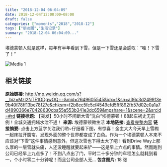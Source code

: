 ```yaml
---
title: "2018-12-04 06:04:09"
date: 2018-12-04T12:00:00+08:00
draft: false
categories: ["moments","2018","2018-12"]
tags: ["朋友圈","生活记录"]
summary: "2018-12-04 06:04:09..."
---
```


埃德蒙顿人就是这样，每年有半年看到下雪，但是一下雪还是会感叹：“哇！下雪了！”

![Media 1](/Moments/photos/2018-12-04/201812040604090.jpg)

## 相关链接

**原始链接:** http://mp.weixin.qq.com/s?__biz=MzI2NTE1ODgwOQ==&mid=2649605545&idx=1&sn=a36c3d2499f3e9b40f78ff13be78f27e&chksm=f2b8cc5fc5cf4549cfd5fff892fb57d02e0a1a7d4890366e70428630cba55a553b341e3dc659&mpshare=1&scene=2&srcid=#rd
**链接标题:** 【突发】50小时不间断大雪”洗白“埃德蒙顿！88起车祸史无前例！全城交通拥堵水泄不通！
**来源:** 埃德蒙顿微生活
**本地链接:** [查看完整内容](/link_content/2018/12/2018-12-04-2/link_content/)
**链接摘要:** 点击上方蓝字关注我们哟~仔细看下图，有惊喜！金主大大今天早上雪糊一起床拉开窗帘，发现外面的整个世界都变成了白色。作为一个埃德蒙顿人本来不应该对“下雪”这件事情感到意外。但这次雪也下得太大了吧！看到Drive Way上那么厚的一层雪就头痛，人还没睡醒就要起来铲——这是早上六点的事情。然而跑到公司已经早上九点多了！不到八点出了门，平时二十多分钟的车程怎么就耗到看一，个小时零二十分钟呢！而且公司全部人无...
**包含图片:** 18 张


